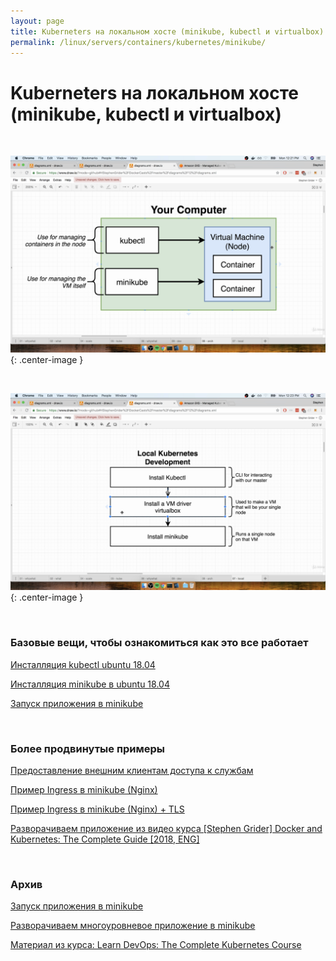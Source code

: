 ```yaml
---
layout: page
title: Kuberneters на локальном хосте (minikube, kubectl и virtualbox)
permalink: /linux/servers/containers/kubernetes/minikube/
---
```


# Kuberneters на локальном хосте (minikube, kubectl и virtualbox)

<br/>

![your computer](/img/linux/servers/containers/kubernetes/your-computer.png "your computer"){: .center-image }

<br/>

![Local Kubernetes Development](/img/linux/servers/containers/kubernetes/local-kubernetes-development.png "Local Kubernetes Development"){: .center-image }

<br/>

### Базовые вещи, чтобы ознакомиться как это все работает

[Инсталляция kubectl ubuntu 18.04](/linux/servers/containers/kubernetes/install/)

[Инсталляция minikube в ubuntu 18.04](/linux/servers/containers/kubernetes/minikube/install/)

[Запуск приложения в minikube](/linux/servers/containers/kubernetes/minikube/run-application/)

<br/>

### Более продвинутые примеры

[Предоставление внешним клиентам доступа к службам](/linux/servers/containers/kubernetes/minikube/svc/)

[Пример Ingress в minikube (Nginx)](/linux/servers/containers/kubernetes/kubeadm/minikube-ingress-nginx/)

[Пример Ingress в minikube (Nginx) + TLS](/linux/servers/containers/kubernetes/kubeadm/minikube-ingress-nginx/tls/)

[Разворачиваем приложение из видео курса [Stephen Grider] Docker and Kubernetes: The Complete Guide [2018, ENG]](/linux/servers/containers/kubernetes/minikube/grider-multi-pod-app-minikube/)

<br/>

### Архив

[Запуск приложения в minikube](/linux/servers/containers/kubernetes/minikube/run-application-archive/)

[Разворачиваем многоуровневое приложение в minikube](/linux/servers/containers/kubernetes/minikube/multi-tier-application/)

[Материал из курса: Learn DevOps: The Complete Kubernetes Course](/linux/servers/containers/kubernetes/minikube/learn-devops-the-complete-kubernetes-course/)
